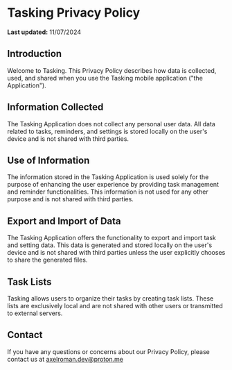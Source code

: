 # Tasking Privacy Policy

**Last updated:** 11/07/2024

## Introduction

Welcome to Tasking. This Privacy Policy describes how data is collected, used, and shared when you use the Tasking mobile application ("the Application").

## Information Collected

The Tasking Application does not collect any personal user data. All data related to tasks, reminders, and settings is stored locally on the user's device and is not shared with third parties.

## Use of Information

The information stored in the Tasking Application is used solely for the purpose of enhancing the user experience by providing task management and reminder functionalities. This information is not used for any other purpose and is not shared with third parties.

## Export and Import of Data

The Tasking Application offers the functionality to export and import task and setting data. This data is generated and stored locally on the user's device and is not shared with third parties unless the user explicitly chooses to share the generated files.

## Task Lists

Tasking allows users to organize their tasks by creating task lists. These lists are exclusively local and are not shared with other users or transmitted to external servers.

## Contact

If you have any questions or concerns about our Privacy Policy, please contact us at axelroman.dev@proton.me
